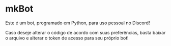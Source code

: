 # mkBot

Este é um bot, programado em Python, para uso pessoal no Discord!

Caso deseje alterar o código de acordo com suas preferências, basta baixar o arquivo e alterar o token de acesso para seu próprio bot!
